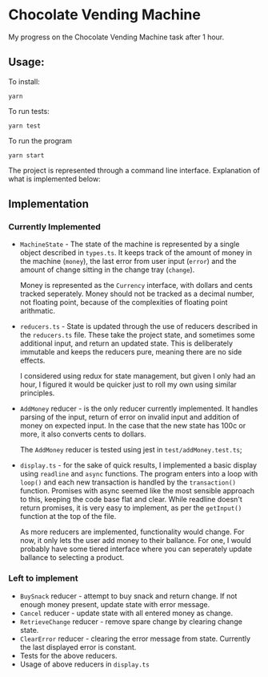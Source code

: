 # Chocolate Vending Machine

My progress on the Chocolate Vending Machine task after 1 hour.

## Usage:

To install:

```
yarn
```

To run tests:

```
yarn test
```

To run the program

```
yarn start
```

The project is represented through a command line interface.
Explanation of what is implemented below:

## Implementation

### Currently Implemented

* `MachineState` - The state of the machine is represented by a single object described in `types.ts`.
    It keeps track of the amount of money in the machine (`money`), the last error from user input (`error`)
    and the amount of change sitting in the change tray (`change`).

    Money is represented as the `Currency` interface, with dollars and cents tracked seperately.
    Money should not be tracked as a decimal number, not floating point, because of the complexities of floating
    point arithmatic.
* `reducers.ts` - State is updated through the use of reducers described in the `reducers.ts` file.
    These take the project state, and sometimes some additional input, and return an updated state.
    This is deliberately immutable and keeps the reducers pure, meaning there are no side effects.

    I considered using redux for state management, but given I only had an hour, I figured it would be quicker
    just to roll my own using similar principles.
* `AddMoney` reducer - is the only reducer currently implemented. It handles parsing of the input, return of error on
    invalid input and addition of money on expected input. In the case that the new state has 100c or more, it also
    converts cents to dollars.

    The `AddMoney` reducer is tested using jest in `test/addMoney.test.ts`;
* `display.ts` - for the sake of quick results, I implemented a basic display using `readline` and `async` functions.
    The program enters into a loop with `loop()` and each new transaction is handled by the `transaction()` function.
    Promises with async seemed like the most sensible approach to this, keeping the code base flat and clear.
    While readline doesn't return promises, it is very easy to implement, as per the `getInput()` function at the top
    of the file.

    As more reducers are implemented, functionality would change. For now, it only lets the user add money to their
    ballance. For one, I would probably have some tiered interface where you can seperately update ballance to selecting
    a product.

### Left to implement

* `BuySnack` reducer - attempt to buy snack and return change.
    If not enough money present, update state with error message.
* `Cancel` reducer - update state with all entered money as change.
* `RetrieveChange` reducer - remove spare change by clearing change state.
* `ClearError` reducer - clearing the error message from state. Currently the last displayed error is constant.
* Tests for the above reducers.
* Usage of above reducers in `display.ts`
